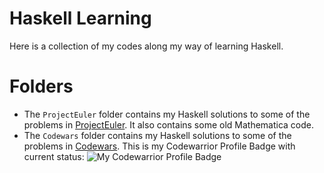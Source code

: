 # Haskell Learning

Here is a collection of my codes along my way of learning Haskell.

# Folders

- The `ProjectEuler` folder contains my Haskell solutions to some of the problems in [ProjectEuler](https://projecteuler.net/). It also contains some old Mathematica code.
- The `Codewars` folder contains my Haskell solutions to some of the problems in [Codewars](https://www.codewars.com/). This is my Codewarrior Profile Badge with current status: ![My Codewarrior Profile Badge](https://www.codewars.com/users/zerojz/badges/micro)

